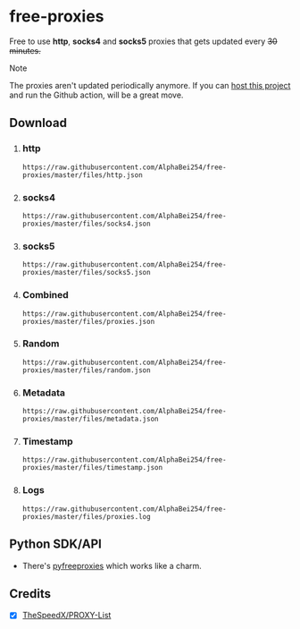 # free-proxies
Free to use **http**, **socks4** and **socks5** proxies that gets updated every  ~~30 minutes.~~

> [!NOTE]
> The proxies aren't updated periodically anymore. If you can [host this project](https://github.com/Simatwa/free-proxies/issues/3) and run the Github action, will be a great move.

## Download

1. ### http

   ```
   https://raw.githubusercontent.com/AlphaBei254/free-proxies/master/files/http.json
   ```

2. ### socks4

   ```
   https://raw.githubusercontent.com/AlphaBei254/free-proxies/master/files/socks4.json
   ```

3. ### socks5

   ```
   https://raw.githubusercontent.com/AlphaBei254/free-proxies/master/files/socks5.json
   ```

4. ### Combined

   ```
   https://raw.githubusercontent.com/AlphaBei254/free-proxies/master/files/proxies.json
   ```

5. ### Random

   ```
   https://raw.githubusercontent.com/AlphaBei254/free-proxies/master/files/random.json
   ```

6. ### Metadata

   ```
   https://raw.githubusercontent.com/AlphaBei254/free-proxies/master/files/metadata.json
   ```

7. ### Timestamp

   ```
   https://raw.githubusercontent.com/AlphaBei254/free-proxies/master/files/timestamp.json
   ```

8. ### Logs

   ```
   https://raw.githubusercontent.com/AlphaBei254/free-proxies/master/files/proxies.log
   ```

## Python SDK/API

- There's [pyfreeproxies](https://github.com/Simatwa/pyfreeproxies) which works like a charm.

## Credits

- [x] [TheSpeedX/PROXY-List](https://github.com/TheSpeedX/PROXY-List)
